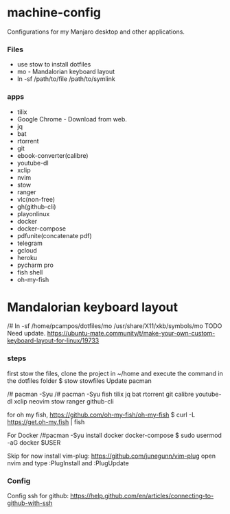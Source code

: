 # machine-config
Configurations for my Manjaro desktop and other applications.

### Files ###
* use stow to install dotfiles
* mo - Mandalorian keyboard layout
* ln -sf /path/to/file /path/to/symlink

### apps ###

* tilix
* Google Chrome - Download from web.
* jq
* bat
* rtorrent
* git
* ebook-converter(calibre)
* youtube-dl
* xclip
* nvim
* stow
* ranger
* vlc(non-free)
* gh(github-cli)
* playonlinux
* docker
* docker-compose
* pdfunite(concatenate pdf)
* telegram
* gcloud
* heroku 
* pycharm pro
* fish shell
* oh-my-fish

# Mandalorian keyboard layout #
/# ln -sf /home/pcampos/dotfiles/mo /usr/share/X11/xkb/symbols/mo 
TODO Need update.
https://ubuntu-mate.community/t/make-your-own-custom-keyboard-layout-for-linux/19733

### steps ###
first stow the files, clone the project in ~/home and execute the command in the dotfiles folder
$ stow stowfiles
Update pacman

/# pacman -Syu
/# pacman -Syu fish tilix jq bat rtorrent git calibre youtube-dl xclip neovim stow ranger github-cli

for oh my fish, https://github.com/oh-my-fish/oh-my-fish
$ curl -L https://get.oh-my.fish | fish

For Docker
/#pacman -Syu install docker docker-compose
$ sudo usermod -aG docker $USER

Skip for now
install vim-plug: https://github.com/junegunn/vim-plug
open nvim and type :PlugInstall and :PlugUpdate

### Config ###
Config ssh for github:
https://help.github.com/en/articles/connecting-to-github-with-ssh

